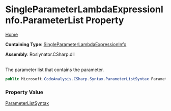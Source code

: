# SingleParameterLambdaExpressionInfo\.ParameterList Property

[Home](../../../../../README.md)

**Containing Type**: [SingleParameterLambdaExpressionInfo](../README.md)

**Assembly**: Roslynator\.CSharp\.dll

\
The parameter list that contains the parameter\.

```csharp
public Microsoft.CodeAnalysis.CSharp.Syntax.ParameterListSyntax ParameterList { get; }
```

### Property Value

[ParameterListSyntax](https://docs.microsoft.com/en-us/dotnet/api/microsoft.codeanalysis.csharp.syntax.parameterlistsyntax)

